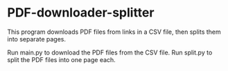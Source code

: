 # PDF-downloader-splitter
This program downloads PDF files from links in a CSV file, then splits them into separate pages.

Run main.py to download the PDF files from the CSV file.
Run split.py to split the PDF files into one page each.
